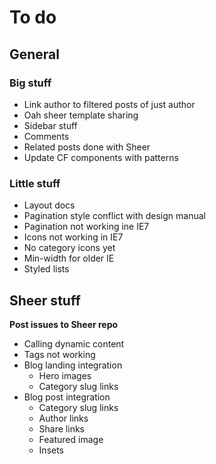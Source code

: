 # To do




## General


### Big stuff

- Link author to filtered posts of just author
- Oah sheer template sharing
- Sidebar stuff
- Comments
- Related posts done with Sheer
- Update CF components with patterns

### Little stuff

- Layout docs
- Pagination style conflict with design manual
- Pagination not working ine IE7
- Icons not working in IE7
- No category icons yet
- Min-width for older IE
- Styled lists


## Sheer stuff

**Post issues to Sheer repo**

- Calling dynamic content
- Tags not working
- Blog landing integration
  - Hero images
  - Category slug links
- Blog post integration
  - Category slug links
  - Author links
  - Share links
  - Featured image
  - Insets

